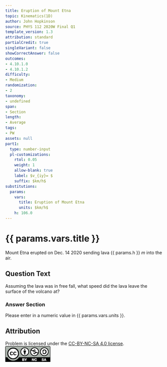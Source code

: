 ```yaml
---
title: Eruption of Mount Etna
topic: Kinematics(1D)
author: John Hopkinson
source: PHYS 112 2020W Final Q1
template_version: 1.3
attribution: standard
partialCredit: true
singleVariant: false
showCorrectAnswer: false
outcomes:
- 4.10.1.0
- 4.10.1.2
difficulty:
- Medium
randomization:
- 2
taxonomy:
- undefined
span:
- Section
length:
- Average
tags:
- PW
assets: null
part1:
  type: number-input
  pl-customizations:
    rtol: 0.05
    weight: 1
    allow-blank: true
    label: $v_{iy}= $
    suffix: $km/h$
substitutions:
  params:
    vars:
      title: Eruption of Mount Etna
      units: $km/h$
    h: 106.0
---
```

# {{ params.vars.title }}
Mount Etna erupted on Dec. 14 2020 sending lava {{ params.h }} $m$ into the air.

## Question Text

Assuming the lava was in free fall, what speed did the lava leave the surface of the volcano at?

### Answer Section

Please enter in a numeric value in {{ params.vars.units }}.

## Attribution

Problem is licensed under the [CC-BY-NC-SA 4.0 license](https://creativecommons.org/licenses/by-nc-sa/4.0/).<br> ![The Creative Commons 4.0 license requiring attribution-BY, non-commercial-NC, and share-alike-SA license.](https://raw.githubusercontent.com/firasm/bits/master/by-nc-sa.png)